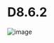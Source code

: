 # D8.6.2
![image](https://user-images.githubusercontent.com/108686317/224068049-bb326747-c4e4-486c-a905-af0675173fac.png)
